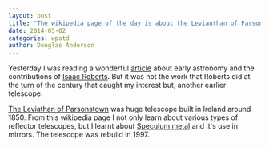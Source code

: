 ```yaml
---
layout: post
title: "The wikipedia page of the day is about the Levianthan of Parsonstown"
date: 2014-05-02
categories: wpotd
author: Douglas Anderson
---
```


Yesterday I was reading a wonderful [article][medium] about early astronomy and
the contributions of [Isaac Roberts][roberts]. But it was not the work that
Roberts did at the turn of the century that caught my interest but, another
earlier telescope.

[The Leviathan of Parsonstown][telescope] was huge telescope built in Ireland
around 1850.  From this wikipedia page I not only learn about various types of
reflector telescopes, but I learnt about [Speculum metal][speculum] and it's use in
mirrors. The telescope was rebuild in 1997.

[medium]:    https://medium.com/starts-with-a-bang/87937d92369b
[roberts]:   https://en.wikipedia.org/wiki/Isaac_Roberts
[telescope]: https://en.wikipedia.org/wiki/Leviathan_of_Parsonstown
[speculum]:  https://en.wikipedia.org/wiki/Speculum_metal
